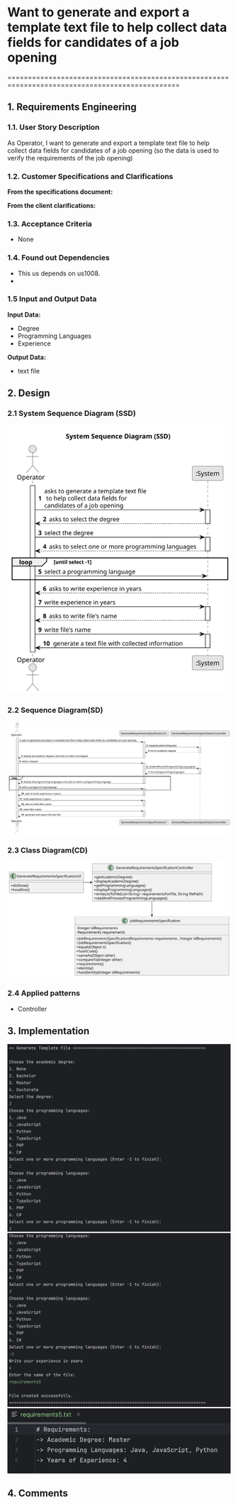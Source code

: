 # Want to generate and export a template text file to help collect data fields for candidates of a job opening

================================================================================================


## 1. Requirements Engineering

### 1.1. User Story Description

As Operator, I want to generate and export a template text file to help collect data fields for candidates of a job opening (so the data is used to verify the requirements of the job opening)

### 1.2. Customer Specifications and Clarifications

**From the specifications document:**


**From the client clarifications:**

### 1.3. Acceptance Criteria

* None

### 1.4. Found out Dependencies

* This us depends on us1008.
* 
### 1.5 Input and Output Data

**Input Data:**

* Degree
* Programming Languages
* Experience

**Output Data:**

* text file


## 2. Design

### 2.1 System Sequence Diagram (SSD)

![System Sequence Diagram](2003-system-sequence-diagram.svg)

### 2.2 Sequence Diagram(SD)

![Sequence Diagram](2003-sequence-diagram.svg)

### 2.3 Class Diagram(CD)

![Class Diagram](2003-class-diagram.svg)

### 2.4 Applied patterns

- Controller

## 3. Implementation

![Implementation Image](ImplementationImage1.png)
![Implementation Image](ImplementationImage2.png)
![Implementation Image](ImplementationImage3.png)



## 4. Comments





